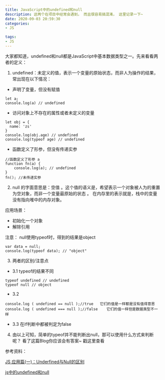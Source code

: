```yaml
---
title: JavaScript中的undefined和null
description: 这两个在项目中经常会遇到， 而且很容易搞混淆， 这里记录一下~
date: 2020-09-03 20:59:30
categories:
- JS

tags:
- JS
---
```


大家都知道，undefined和null都是JavaScript中基本数据类型之一。先来看看两者的定义：
1. undefined：未定义的值，表示一个变量的原始状态，而非人为操作的结果，常出现在以下情况：
- 声明了变量，但没有赋值
```
let a;
console.log(a) // undefined
```
- 访问对象上不存在的属性或者未定义的变量
```
let obj = {
  name: 'zs'
}
console.log(obj.age) // undefined
console.log(typeof age) // undefined
```
- 函数定义了形参，但没有传递实参
```
//函数定义了形参 a
function fn(a) {
    console.log(a); // undefined
}
fn(); //未传递实参
```


2. null 的字面意思是：空值 。这个值的语义是，希望表示一个对象被人为的重置为空对象，而非一个变量最原始的状态 。 在内存里的表示就是，栈中的变量没有指向堆中的内存对象。

应用场景：
- 初始化一个对象
- 解除引用

注意：
null使用typeof时，得到的结果是object
```
var data = null;
console.log(typeof data); // "object"
```

3. 两者的区别/注意点
- 3.1 typeof的结果不同
```
typeof undefined // undefined
typeof null // object
```
- 3.2
```
console.log ( undefined == null );//true   它们的值是一样都是没有值得意思
console.log ( undefined === null );//false    它们的值一样但是数据类型不一样
```
- 3.3 在if判断中都被判定为false

4. 由以上可知，简单的typeof并不能判断出null，那可以使用什么方式来判断呢？
看了这篇Blog你应该会有答案~
戳这里查看

参考资料：

[JS 应用篇(一)：Underfined与Null的区别](https://blog.csdn.net/madman0621/article/details/82932641)

[js中的undefined和null](https://www.cnblogs.com/zhuangwf/p/11124079.html "js中的undefined和null")

